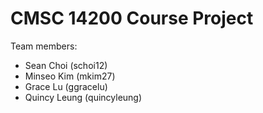 # CMSC 14200 Course Project

Team members:
- Sean Choi (schoi12)
- Minseo Kim (mkim27)
- Grace Lu (ggracelu)
- Quincy Leung (quincyleung)